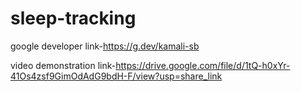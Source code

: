 # sleep-tracking

google developer link-https://g.dev/kamali-sb

video demonstration link-https://drive.google.com/file/d/1tQ-h0xYr-41Os4zsf9GimOdAdG9bdH-F/view?usp=share_link

